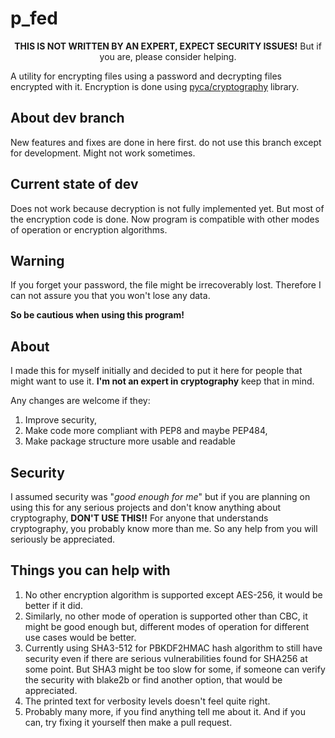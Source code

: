 # p_fed

<p align="center">
<b>THIS IS NOT WRITTEN BY AN EXPERT, EXPECT SECURITY ISSUES!</b> But if you are, please consider helping.
</p>

A utility for encrypting files using a password and decrypting files encrypted with it.
Encryption is done using [pyca/cryptography](https://github.com/pyca/cryptography) library.

## About dev branch

New features and fixes are done in here first. do not use this branch except for development.
Might not work sometimes.

## Current state of dev

Does not work because decryption is not fully implemented yet.
But most of the encryption code is done.
Now program is compatible with other modes of operation or encryption algorithms.

## Warning

If you forget your password, the file might be irrecoverably lost.
Therefore I can not assure you that you won't lose any data.

**So be cautious when using this program!**

## About

I made this for myself initially and decided to put it here for people that might want to use it.
**I'm not an expert in cryptography** keep that in mind.

Any changes are welcome if they:

1. Improve security,
2. Make code more compliant with PEP8 and maybe PEP484,
3. Make package structure more usable and readable

## Security

I assumed security was "_good enough for me_" but if you are planning on using this for any serious projects and don't know anything about cryptography, **DON'T USE THIS!!** For anyone that understands cryptography, you probably know more than me. So any help from you will seriously be appreciated.

## Things you can help with

1. No other encryption algorithm is supported except AES-256, it would be better if it did.
2. Similarly, no other mode of operation is supported other than CBC, it might be good enough but, different modes of operation for different use cases would be better.
3. Currently using SHA3-512 for PBKDF2HMAC hash algorithm to still have security even if there are serious vulnerabilities found for SHA256 at some point. But SHA3 might be too slow for some, if someone can verify the security with blake2b or find another option, that would be appreciated.
4. The printed text for verbosity levels doesn't feel quite right.
5. Probably many more, if you find anything tell me about it. And if you can, try fixing it yourself then make a pull request.
